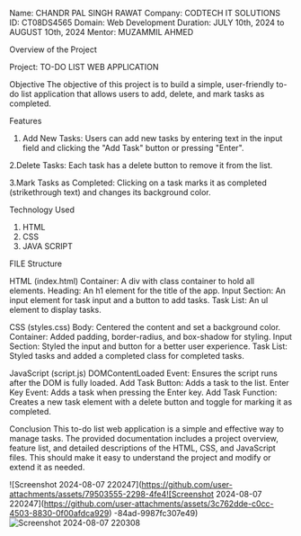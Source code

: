 Name: CHANDR PAL SINGH RAWAT
Company: CODTECH IT SOLUTIONS
ID: CT08DS4565
Domain: Web Development
Duration: JULY 10th, 2024 to AUGUST 1Oth, 2024
Mentor: MUZAMMIL AHMED 


Overview of the Project

Project: TO-DO LIST WEB APPLICATION

Objective 
The objective of this project is to build a  simple, user-friendly to-do list application that allows users to add, delete, and mark tasks as completed.

Features
 1. Add New Tasks:
Users can add new tasks by entering text in the input field and clicking the "Add Task" button or pressing "Enter".

 2.Delete Tasks:
Each task has a delete button to remove it from the list.

 3.Mark Tasks as Completed:
Clicking on a task marks it as completed (strikethrough text) and changes its background color.


Technology Used 
1. HTML
2. CSS
3. JAVA SCRIPT

FILE Structure

HTML (index.html)
Container: A div with class container to hold all elements.
Heading: An h1 element for the title of the app.
Input Section: An input element for task input and a button to add tasks.
Task List: An ul element to display tasks.

CSS (styles.css)
Body: Centered the content and set a background color.
Container: Added padding, border-radius, and box-shadow for styling.
Input Section: Styled the input and button for a better user experience.
Task List: Styled tasks and added a completed class for completed tasks.

JavaScript (script.js)
DOMContentLoaded Event: Ensures the script runs after the DOM is fully loaded.
Add Task Button: Adds a task to the list.
Enter Key Event: Adds a task when pressing the Enter key.
Add Task Function: Creates a new task element with a delete button and toggle for marking it as completed.

Conclusion
This to-do list web application is a simple and effective way to manage tasks. 
The provided documentation includes a project overview, feature list, and detailed descriptions of the HTML, CSS, and JavaScript files. 
This should make it easy to understand the project and modify or extend it as needed.

![Screenshot 2024-08-07 220247](https://github.com/user-attachments/assets/79503555-2298-4fe4![Screenshot 2024-08-07 220247](https://github.com/user-attachments/assets/3c762dde-c0cc-4503-8830-0f00afdca929)
-84ad-9987fc307e49)
![Screenshot 2024-08-07 220308](https://github.com/user-attachments/assets/92f58ebc-92bb-4bcc-9327-2f3f4492dfdc)
